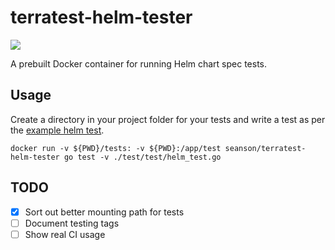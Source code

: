 # terratest-helm-tester

<img src="https://img.shields.io/docker/build/seanson/terratest-helm-tester?style=for-the-badge" />

A prebuilt Docker container for running Helm chart spec tests.

## Usage

Create a directory in your project folder for your tests and write a test as per the [example helm test](./test/helm_test.go).

`docker run -v ${PWD}/tests: -v ${PWD}:/app/test seanson/terratest-helm-tester go test -v ./test/test/helm_test.go`

## TODO

- [x] Sort out better mounting path for tests
- [ ] Document testing tags
- [ ] Show real CI usage
